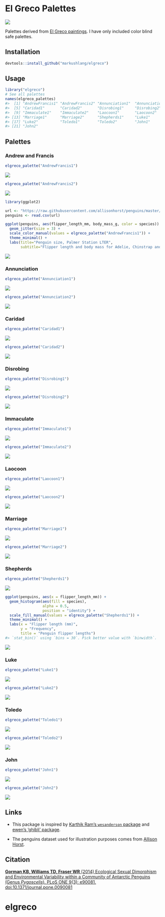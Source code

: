 <!-- README.md is generated from README.Rmd. Please edit that file -->
El Greco Palettes
=================

![](toledo.png)

Palettes derived from [El Greco
paintings](https://commons.wikimedia.org/wiki/Category:Paintings_by_El_Greco_by_title).
I have only included color blind safe palettes.

Installation
------------

``` r
devtools::install_github("markushlang/elgreco")
```

Usage
-----

``` r
library("elgreco")
# See all palettes
names(elgreco_palettes)
#>  [1] "AndrewFrancis1" "AndrewFrancis2" "Annunciation1"  "Annunciation2" 
#>  [5] "Caridad1"       "Caridad2"       "Disrobing1"     "Disrobing2"    
#>  [9] "Immaculate1"    "Immaculate2"    "Laocoon1"       "Laocoon2"      
#> [13] "Marriage1"      "Marriage2"      "Shepherds1"     "Luke1"         
#> [17] "Luke2"          "Toledo1"        "Toledo2"        "John1"         
#> [21] "John2"
```

Palettes
--------

### Andrew and Francis

``` r
elgreco_palette("AndrewFrancis1")
```

![](figure/unnamed-chunk-2-1.png)

``` r
elgreco_palette("AndrewFrancis2")
```

![](figure/unnamed-chunk-3-1.png)

``` r
library(ggplot2)

url <- "https://raw.githubusercontent.com/allisonhorst/penguins/master/data/penguins_size.csv"
penguins <- read.csv(url)

ggplot(penguins, aes(flipper_length_mm, body_mass_g, color = species)) +
  geom_jitter(size = 3) +
  scale_color_manual(values = elgreco_palette("AndrewFrancis1")) +
  theme_minimal() +
  labs(title="Penguin size, Palmer Station LTER",
       subtitle="Flipper length and body mass for Adelie, Chinstrap and Gentoo Penguins")
```

![](figure/ggplot1-1.png)

### Annunciation

``` r
elgreco_palette("Annunciation1")
```

![](figure/unnamed-chunk-4-1.png)

``` r
elgreco_palette("Annunciation2")
```

![](figure/unnamed-chunk-5-1.png)

### Caridad

``` r
elgreco_palette("Caridad1")
```

![](figure/unnamed-chunk-6-1.png)

``` r
elgreco_palette("Caridad2")
```

![](figure/unnamed-chunk-7-1.png)

### Disrobing

``` r
elgreco_palette("Disrobing1")
```

![](figure/unnamed-chunk-8-1.png)

``` r
elgreco_palette("Disrobing2")
```

![](figure/unnamed-chunk-9-1.png)

### Immaculate

``` r
elgreco_palette("Immaculate1")
```

![](figure/unnamed-chunk-10-1.png)

``` r
elgreco_palette("Immaculate2")
```

![](figure/unnamed-chunk-11-1.png)

### Laocoon

``` r
elgreco_palette("Laocoon1")
```

![](figure/unnamed-chunk-12-1.png)

``` r
elgreco_palette("Laocoon2")
```

![](figure/unnamed-chunk-13-1.png)

### Marriage

``` r
elgreco_palette("Marriage1")
```

![](figure/unnamed-chunk-14-1.png)

``` r
elgreco_palette("Marriage2")
```

![](figure/unnamed-chunk-15-1.png)

### Shepherds

``` r
elgreco_palette("Shepherds1")
```

![](figure/unnamed-chunk-16-1.png)

``` r
ggplot(penguins, aes(x = flipper_length_mm)) +
  geom_histogram(aes(fill = species), 
                 alpha = 0.5, 
                 position = "identity") +
  scale_fill_manual(values = elgreco_palette("Shepherds1")) +
  theme_minimal() +
  labs(x = "Flipper length (mm)",
       y = "Frequency",
       title = "Penguin flipper lengths")
#> `stat_bin()` using `bins = 30`. Pick better value with `binwidth`.
```

![](figure/ggplot2-1.png)

### Luke

``` r
elgreco_palette("Luke1")
```

![](figure/unnamed-chunk-17-1.png)

``` r
elgreco_palette("Luke2")
```

![](figure/unnamed-chunk-18-1.png)

### Toledo

``` r
elgreco_palette("Toledo1")
```

![](figure/unnamed-chunk-19-1.png)

``` r
elgreco_palette("Toledo2")
```

![](figure/unnamed-chunk-20-1.png)

### John

``` r
elgreco_palette("John1")
```

![](figure/unnamed-chunk-21-1.png)

``` r
elgreco_palette("John2")
```

![](figure/unnamed-chunk-22-1.png)

Links
-----

-   This package is inspired by [Karthik Ram’s `wesanderson`
    package](https://github.com/karthik/wesanderson) and [ewen’s
    ‘ghibli’ package](https://github.com/ewenme/ghibli).

-   The penguins dataset used for illustration purposes comes from
    [Allison Horst](https://github.com/allisonhorst/penguins).

Citation
--------

[**Gorman KB, Williams TD, Fraser WR** (2014) Ecological Sexual
Dimorphism and Environmental Variability within a Community of Antarctic
Penguins (Genus *Pygoscelis*). PLoS ONE 9(3): e90081.
doi:10.1371/journal.pone.0090081](https://journals.plos.org/plosone/article?id=10.1371/journal.pone.0090081)
# elgreco
